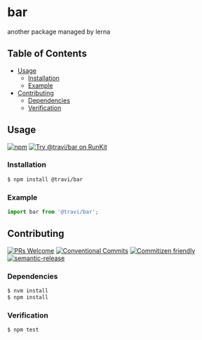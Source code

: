 # bar

another package managed by lerna

<!--status-badges start -->

<!--status-badges end -->

## Table of Contents

* [Usage](#usage)
  * [Installation](#installation)
  * [Example](#example)
* [Contributing](#contributing)
  * [Dependencies](#dependencies)
  * [Verification](#verification)

## Usage

<!--consumer-badges start -->

[![npm][npm-badge]][npm-link]
[![Try @travi/bar on RunKit][runkit-badge]][runkit-link]

<!--consumer-badges end -->

### Installation

```sh
$ npm install @travi/bar
```

### Example

```javascript
import bar from '@travi/bar';
```

## Contributing

<!--contribution-badges start -->

[![PRs Welcome][PRs-badge]][PRs-link]
[![Conventional Commits][commit-convention-badge]][commit-convention-link]
[![Commitizen friendly][commitizen-badge]][commitizen-link]
[![semantic-release][semantic-release-badge]][semantic-release-link]

<!--contribution-badges end -->

### Dependencies

```sh
$ nvm install
$ npm install
```

### Verification

```sh
$ npm test
```

[PRs-link]: http://makeapullrequest.com

[PRs-badge]: https://img.shields.io/badge/PRs-welcome-brightgreen.svg

[commit-convention-link]: https://conventionalcommits.org

[commit-convention-badge]: https://img.shields.io/badge/Conventional%20Commits-1.0.0-yellow.svg

[commitizen-link]: http://commitizen.github.io/cz-cli/

[commitizen-badge]: https://img.shields.io/badge/commitizen-friendly-brightgreen.svg

[semantic-release-link]: https://github.com/semantic-release/semantic-release

[semantic-release-badge]: https://img.shields.io/badge/%20%20%F0%9F%93%A6%F0%9F%9A%80-semantic--release-e10079.svg

[npm-link]: https://www.npmjs.com/package/@travi/bar

[npm-badge]: https://img.shields.io/npm/v/@travi/bar.svg

[runkit-link]: https://npm.runkit.com/@travi/bar

[runkit-badge]: https://badge.runkitcdn.com/@travi/bar.svg
